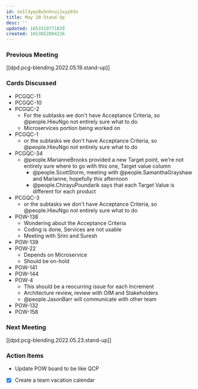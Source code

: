 ```yaml
---
id: ze1l3yqs0u5nhnuj2xyy93o
title: May 20 Stand Up
desc: ''
updated: 1653310771829
created: 1653052804226
---
```


### Previous Meeting
[[dpd.pcg-blending.2022.05.19.stand-up]]

### Cards Discussed

- PCGQC-11
- PCGQC-10
- PCGQC-2
  - For the subtasks we don't have Acceptance Criteria, so @people.HieuNgo not entirely sure what to do
  - Microservices portion being worked on
- PCGQC-1
  - or the subtasks we don't have Acceptance Criteria, so @people.HieuNgo not entirely sure what to do
- PCGQC-34
  - @people.MarianneBrooks provided a new Target point, we're not entirely sure where to go with this one, Target value column
    - @people.ScottStorm, meeting with @people.SamanthaGrayshaw and Marianne, hopefully this afternoon
    - @people.ChirayuPoundarik says that each Target Value is different for each product
- PCGQC-3
  - or the subtasks we don't have Acceptance Criteria, so @people.HieuNgo not entirely sure what to do
- POW-138
  - Wondering about the Acceptance Criteria
  - Coding is done, Services are not usable
  - Meeting with Srini and Suresh
- POW-139
- POW-22
  - Depends on Microservice
  - Should be on-hold
- POW-141
- POW-144
- POW-4
  - This should be a reocurring issue for each Increment
  - Architecture review, review with OIM and Stakeholders
  - @people.JasonBarr will communicate with other team
- POW-132
- POW-158

### Next Meeting
[[dpd.pcg-blending.2022.05.23.stand-up]]

### Action Items
- Update POW board to be like QCP
- [x] Create a team vacation calendar
